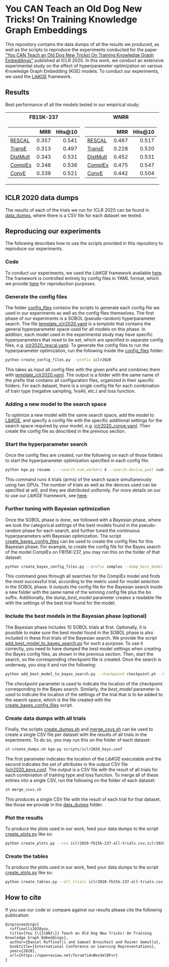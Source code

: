 # You CAN Teach an Old Dog New Tricks! On Training Knowledge Graph Embeddings

This repository contains the data dumps of all the results we produced, as well as the scripts to reproduce the experiments conducted for the paper ["You CAN Teach an Old Dog New Tricks! On Training Knowledge Graph Embeddings"](https://openreview.net/forum?id=BkxSmlBFvr) published at ICLR 2020. In this work, we conduct an extensive experimental study on the effect of hyperparameter optimization on various Knowledge Graph Embedding (KGE) models. To conduct our experiments, we used the [LibKGE](https://github.com/uma-pi1/kge) framework.

## Results

Best performance of all the models tested in our empirical study:

<table>
<tr><th>FB15K-237</th><th>WNRR</th></tr>
<tr>
<td>

|          | MRR       | Hits@10 |
|----------|-----------:|---------:|
| [RESCAL](http://www.icml-2011.org/papers/438_icmlpaper.pdf)  | 0.357      | 0.541 |
| [TransE](https://papers.nips.cc/paper/5071-translating-embeddings-for-modeling-multi-relational-data)   | 0.313      | 0.497 |
| [DistMult](https://www.microsoft.com/en-us/research/wp-content/uploads/2016/02/ICLR2015_updated.pdf) | 0.343      | 0.531 |  
| [ComplEx](http://proceedings.mlr.press/v48/trouillon16.pdf) | 0.348      | 0.536 |
| [ConvE](https://arxiv.org/abs/1707.01476) | 0.339      | 0.521 |

</td>
<td>

|          | MRR       | Hits@10 |
|----------|-----------:|---------:|
| [RESCAL](http://www.icml-2011.org/papers/438_icmlpaper.pdf) | 0.467      | 0.517 |
| [TransE](https://papers.nips.cc/paper/5071-translating-embeddings-for-modeling-multi-relational-data)  | 0.228      | 0.520 |
| [DistMult](https://www.microsoft.com/en-us/research/wp-content/uploads/2016/02/ICLR2015_updated.pdf)  | 0.452      | 0.531 |  
| [ComplEx](http://proceedings.mlr.press/v48/trouillon16.pdf) | 0.475      | 0.547 |
| [ConvE](https://arxiv.org/abs/1707.01476) | 0.442      | 0.504 |

</td>
</tr>
</table>

## ICLR 2020 data dumps

The results of each of the trials we run for ICLR 2020 can be found in [data_dumps](data_dumps), where there is a CSV file for each dataset we tested.

## Reproducing our experiments

The following describes how to use the scripts provided in this repository to reproduce our experiments.

### Code

To conduct uur experiments, we used the <em>LibKGE</em> framework available [here](www.github.com/uma-pi1/kge). The framework is controlled entirely by config files in YAML format, which we provide [here](data_dumps) for reproduction purposes.

### Generate the config files

The folder [config_files](config_files) contains the scripts to generate each config file we used in our experiments as well as the config files themselves. The first phase of our experiments is a SOBOL (pseudo-random) hyperparameter search. The file [template_iclr2020.yaml](config_files/template_iclr2020.yaml) is a <em>template</em> that contains the general hyperparameter space used for all models on this phase. In addition, each model used in the experimental study may have specific hyperparameters that need to be set, which are specified in separate config files, e.g. [iclr2020_rescal.yaml](config_files/iclr2020_rescal.yaml). To generate the config files to run the hyperparameter optimization, run the following inside the [config_files](config_files) folder:

```sh
python create_config_files.py --prefix iclr2020
```

This takes as input all config files with the given prefix and combines them with [template_iclr2020.yaml](config_files/template_iclr2020.yaml). The output is a folder with the same name of the prefix that contains all configuration files, organized in their specific folders. For each dataset, there is a single config file for each combination of train type (negative sampling, 1vsAll, etc.) and loss function.

### Adding a new model to the search space

To optimize a new model with the same search space, add the model to [LibKGE](www.github.com/uma-pi1/kge), and specify a config file with the specific additional settings for the search space required by your model, e.g. [iclr2020_conve.yaml](config_files/iclr2020_rescal.yaml). Then create the config file as described in the previous section.

### Start the hyperparameter search

Once the config files are created, run the following on each of those folders to start the hyperparameter optimization specified in each config file:

```sh
python kge.py resume . --search.num_workers 4 --search.device_pool cuda:0,cuda:1
```

This command runs 4 trials (arms) of the search space simultaneously using two GPUs. The number of trials as well as the devices used can be specified at will, and they are distributed uniformly. For more details on our to use our <em>LibKGE</em> framework, see [here](www.github.com/uma-pi1/kge).

### Further tuning with Bayesian optimization

Once the SOBOL phase is done, we followed with a Bayesian phase, where we took the categorical settings of the best models found in the pseudo-random phase for each search, and further tuned the continuous hyperparameters with Bayesian optimization. The script [create_bayes_config_files](config_files/create_bayes_config_files) can be used to create the config files for this Bayesian phase. For example, to create the config file for the Bayes search of the model ComplEx on FB15K-237, you may run this on the folder of that dataset:

```sh
python create_bayes_config_files.py --prefix complex --dump_best_model
```

This command goes through all searches for the ComplEx model and finds the most successful trial, according to the metric used for model selection in the SOBOL phase. It outputs the config file for the Bayesian search inside a new folder with the same name of the winning config file plus the <em>bo</em> suffix. Additionally, the <em>dump_best_model</em> parameter creates a readable file with the settings of the best trial found for the model.

### Include the best models in the Bayesian phase (optional)

The Bayesian phase includes 10 SOBOL trials at first. Optionally, it is possible to make sure the best model found in the SOBOL phase is also included in these first trials of the Bayesian search. We provide the script [add_best_model_to_bayes_search.py](config_files/add_best_model_to_bayes_search) for such a purpose. To use it correctly, you need to have dumped the best model settings when creating the Bayes config files, as shown in the previous section. Then, start the search, so the corresponding checkpoint file is created. Once the search is underway, you stop it and run the following:

```sh
python add_best_model_to_bayes_search.py --checkpoint checkpoint.pt --best_model dump_best_model
```

The <em>checkpoint</em> parameter is used to indicate the location of the checkpoint corresponding to the Bayes search. Similarly, the <em>best_model</em> parameter is used to indicate the location of the settings of the trial that is to be added to the search space, which is the file created with the [create_bayes_config_files](config_files/create_bayes_config_files) script.

### Create data dumps with all trials

Finally, the scripts [create_dumps.sh](scripts/create_dumps.sh) and [merge_csvs.sh](scripts/merge_csvs.sh) can be used to create a single CSV file per dataset with the results of all trials in the experiments. To do so, you may run this on the folder of each dataset:

```sh
sh create_dumps.sh kge.py scripts/iclr2020_keys.conf
```

The first parameter indicates the location of the <em>LibKGE</em> executable and the second indicates the set of attributes in the output CSV file ([iclr2020_keys.conf](scripts/iclr2020_keys.conf). The output is a CSV file with the result of all trials for each combination of training type and loss function. To merge all of these entries into a single CSV, run the following on the folder of each dataset:

```sh
sh merge_csvs.sh
```

This produces a single CSV file with the result of each trial for that dataset, like those we provide in the [data_dumps](data_dumps) folder.

### Plot the results

To produce the plots used in our work, feed your data dumps to the script [create_plots.py](scripts/create_plots.py) like so:

```sh
python create_plots.py --csv iclr2020-fb15k-237-all-trials.csv,iclr2020-wnrr-all-trials.csv --output_folder iclr2020-plots
```

### Create the tables

To produce the plots used in our work, feed your data dumps to the script [create_plots.py](scripts/create_plots.py) like so:

```sh
python create_tables.py --all_trials iclr2020-fb15k-237-all-trials.csv,iclr2020-wnrr-all-trials.csv --best_trials iclr2020-fb15k-237-best-trials,iclr2020-wnrr-best-trials
```

## How to cite

If you use our code or compare against our results please cite the following publication:

```
@inproceedings{
  ruffinelli2020you,
  title={You {\{}CAN{\}} Teach an Old Dog New Tricks! On Training Knowledge Graph Embeddings},
  author={Daniel Ruffinelli and Samuel Broscheit and Rainer Gemulla},
  booktitle={International Conference on Learning Representations},
  year={2020},
  url={https://openreview.net/forum?id=BkxSmlBFvr}
}
```
